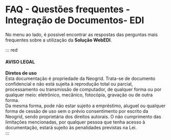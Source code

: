 # **FAQ -  Questões frequentes - Integração de Documentos- EDI**


No menu ao lado, é possível encontrar as respostas das perguntas mais frequentes sobre a utilização da **Solução WebEDI**.

::: red  
#### AVISO LEGAL

**Diretos de uso**  
Esta documentação é propriedade da Neogrid. Trata-se de documento confidencial e não está sujeita à reprodução total ou parcial, processamento ou transmissão de computador, de qualquer forma ou por qualquer meio: eletrônico, mecânico, fotocópia, gravação ou de outra forma.  
Da mesma forma, pode não estar sujeito a empréstimo, aluguel ou qualquer forma de cessão de uso sem o prévio consentimento por escrito da Neogrid, sendo proprietária dos direitos autorais. O não cumprimento das limitações mencionadas, por qualquer pessoa que tenha acesso à documentação, estará sujeito às penalidades previstas na Lei.  
:::  